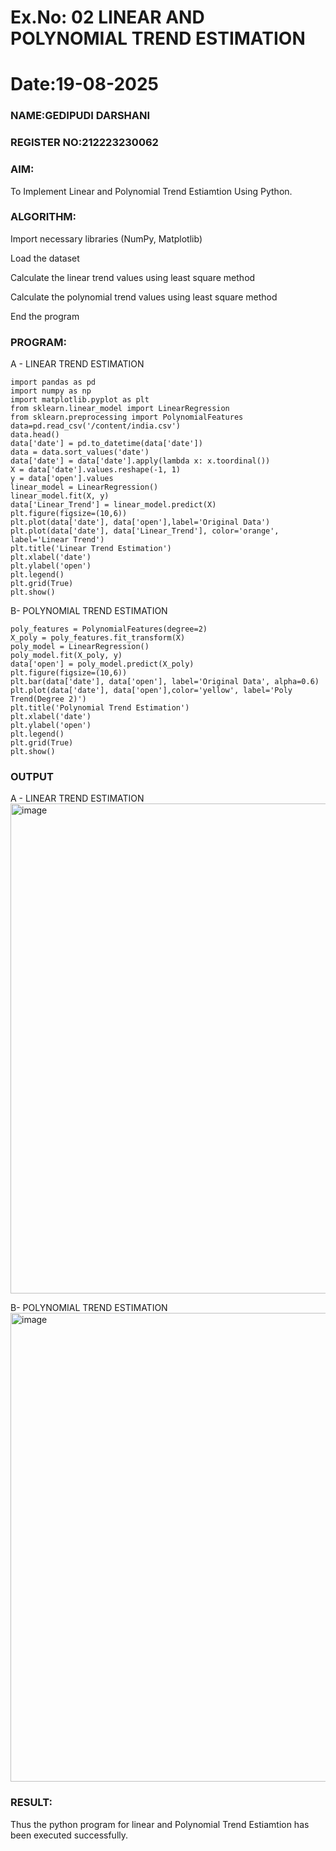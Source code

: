 # Ex.No: 02 LINEAR AND POLYNOMIAL TREND ESTIMATION
# Date:19-08-2025
### NAME:GEDIPUDI DARSHANI
### REGISTER NO:212223230062
### AIM:
To Implement Linear and Polynomial Trend Estiamtion Using Python.

### ALGORITHM:
Import necessary libraries (NumPy, Matplotlib)

Load the dataset

Calculate the linear trend values using least square method

Calculate the polynomial trend values using least square method

End the program
### PROGRAM:
A - LINEAR TREND ESTIMATION
```
import pandas as pd
import numpy as np
import matplotlib.pyplot as plt
from sklearn.linear_model import LinearRegression
from sklearn.preprocessing import PolynomialFeatures
data=pd.read_csv('/content/india.csv')
data.head()
data['date'] = pd.to_datetime(data['date'])
data = data.sort_values('date')
data['date'] = data['date'].apply(lambda x: x.toordinal())
X = data['date'].values.reshape(-1, 1)
y = data['open'].values
linear_model = LinearRegression()
linear_model.fit(X, y)
data['Linear_Trend'] = linear_model.predict(X)
plt.figure(figsize=(10,6))
plt.plot(data['date'], data['open'],label='Original Data')
plt.plot(data['date'], data['Linear_Trend'], color='orange', label='Linear Trend')
plt.title('Linear Trend Estimation')
plt.xlabel('date')
plt.ylabel('open')
plt.legend()
plt.grid(True)
plt.show()
```
B- POLYNOMIAL TREND ESTIMATION
```
poly_features = PolynomialFeatures(degree=2)
X_poly = poly_features.fit_transform(X)
poly_model = LinearRegression()
poly_model.fit(X_poly, y)
data['open'] = poly_model.predict(X_poly)
plt.figure(figsize=(10,6))
plt.bar(data['date'], data['open'], label='Original Data', alpha=0.6)
plt.plot(data['date'], data['open'],color='yellow', label='Poly Trend(Degree 2)')
plt.title('Polynomial Trend Estimation')
plt.xlabel('date')
plt.ylabel('open')
plt.legend()
plt.grid(True)
plt.show()
```
### OUTPUT
A - LINEAR TREND ESTIMATION
<img width="1363" height="784" alt="image" src="https://github.com/user-attachments/assets/155fd01b-ed9e-4ba1-b065-28bb157075c8" />


B- POLYNOMIAL TREND ESTIMATION
<img width="1447" height="750" alt="image" src="https://github.com/user-attachments/assets/b64392d2-da42-4d73-9f82-2e8753cd0d85" />

### RESULT:
Thus the python program for linear and Polynomial Trend Estiamtion has been executed successfully.
